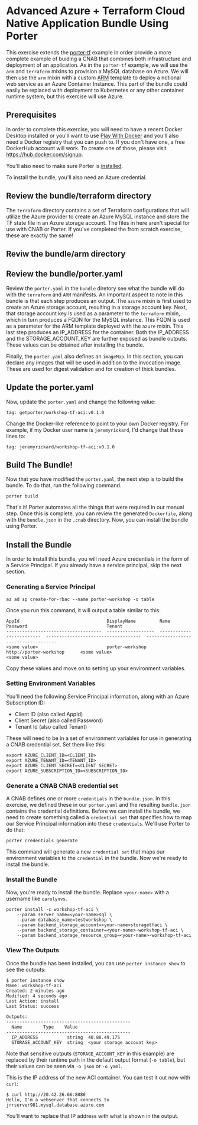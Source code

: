 # Advanced Azure + Terraform Cloud Native Application Bundle Using Porter

This exercise extends the [porter-tf](https://github.com/deislabs/porter/tree/master/workshop/porter-tf)  example in order provide a more complete example of buiding a CNAB that combines both infrastructure and deployment of an application. As in the `porter-tf` example, we will use the `arm` and `terraform` mixins to provision a MySQL database on Azure. We will then use the `arm` mixin with a custom [ARM](https://docs.microsoft.com/en-us/azure/azure-resource-manager/resource-group-authoring-templates) template to deploy a notional web service as an Azure Container Instance. This part of the bundle could easily be replaced with deployment to Kubernetes or any other container runtime system, but this exercise will use Azure.

## Prerequisites

In order to complete this exercise, you will need to have a recent Docker Desktop installed or you'll want to use [Play With Docker](https://labs.play-with-docker.com/) and you'll also need a Docker registry that you can push to. If you don't have one, a free DockerHub account will work. To create one of those, please visit https://hub.docker.com/signup.

You'll also need to make sure Porter is [installed](https://porter.sh/install/).

To install the bundle, you'll also need an Azure credential.

## Review the bundle/terraform directory

The `terraform` directory contains a set of Terraform configurations that will utilize the Azure provider to create an Azure MySQL instance and store the TF state file in an Azure storage account. The files in here aren't special for use with CNAB or Porter. If you've completed the from scratch exercise, these are exactly the same!

## Reviw the bundle/arm directory

## Review the bundle/porter.yaml

Review the `porter.yaml` in the `bundle` diretory see what the bundle will do with the `terraform` and `ARM` manifests. An important aspect to note in this bundle is that each step produces an output. The `azure` mixin is first used to create an Azure storage account, resulting in a storage account key. Next, that storage account key is used as a parameter to the `terraform` mixin, which in turn produces a FQDN for the MySQL instance. This FQDN is used as a parameter for the ARM template deployed with the `azure` mixin. This last step produces an IP_ADDRESS for the container. Both the IP_ADDRESS and the STORAGE_ACCOUNT_KEY are further exposed as bundle outputs. These values can be obtained after installing the bundle.

Finally, the `porter.yaml` also defines an `imageMap`. In this section, you can declare any images that will be used in addition to the invocation image. These are used for digest validation and for creation of thick bundles.

## Update the porter.yaml

Now, update the `porter.yaml` and change the following value:

```
tag: getporter/workshop-tf-aci:v0.1.0
```

Change the Docker-like reference to point to your own Docker registry. For example, if my Docker user name is `jeremyrickard`, I'd change that these lines to:

```
tag: jeremyrickard/workshop-tf-aci:v0.1.0
```

## Build The Bundle!

Now that you have modified the `porter.yaml`, the next step is to build the bundle. To do that, run the following command.

```
porter build
```

That's it! Porter automates all the things that were required in our manual step. Once this is complete, you can review the generated `Dockerfile`, along with the `bundle.json` in the `.cnab` directory. Now, you can install the bundle using Porter.

## Install the Bundle

In order to install this bundle, you will need Azure credentials in the form of a Service Principal. If you already have a service principal, skip the next section.

### Generating a Service Principal

```
az ad sp create-for-rbac --name porter-workshop -o table
```

Once you run this command, it will output a table similar to this:

```
AppId                                 DisplayName         Name                       Password                              Tenant
------------------------------------  ------------------  -------------------------  ------------------------------------  ------------------------------------
<some value>                          porter-workshop     http://porter-workshop      <some value>                            <some value>
```

Copy these values and move on to setting up your environment variables.

### Setting Environment Variables

You'll need the following Service Principal information, along with an Azure Subscription ID:

- Client ID (also called AppId)
- Client Secret (also called Password)
- Tenant Id (also called Tenant)

These will need to be in a set of environment variables for use in generating a CNAB credential set. Set them like this:

```
export AZURE_CLIENT_ID=<CLIENT_ID>
export AZURE_TENANT_ID=<TENANT_ID>
export AZURE_CLIENT_SECRET=<CLIENT_SECRET>
export AZURE_SUBSCRIPTION_ID=<SUBSCRIPTION_ID>
```

### Generate a CNAB CNAB credential set

A CNAB defines one or more `credentials` in the `bundle.json`. In this exercise, we defined these in our `porter.yaml` and the resulting `bundle.json` contains the credential definitions. Before we can install the bundle, we need to create something called a `credential set` that specifies how to map our Service Principal information into these `credentials`. We'll use Porter to do that:

```
porter credentials generate
```

This command will generate a new `credential set` that maps our environment variables to the `credential` in the bundle. Now we're ready to install the bundle.

### Install the Bundle

Now, you're ready to install the bundle. Replace `<your-name>` with a username like `carolynvs`.

```
porter install -c workshop-tf-aci \
    --param server_name=<your-name>sql \
    --param database_name=testworkshop \
    --param backend_storage_account=<your-name>storagetfaci \
    --param backend_storage_container=<your-name>-workshop-tf-aci \
    --param backend_storage_resource_group=<your-name>-workshop-tf-aci
```

### View The Outputs

Once the bundle has been installed, you can use `porter instance show` to see the outputs:

```
$ porter instance show
Name: workshop-tf-aci
Created: 2 minutes ago
Modified: 4 seconds ago
Last Action: install
Last Status: success

Outputs:
-----------------------------------------------
  Name        Type    Value
-----------------------------------------------
  IP_ADDRESS           string  40.88.49.175
  STORAGE_ACCOUNT_KEY  string  <your storage account key>
```

Note that sensitive outputs (`STORAGE_ACCOUNT_KEY` in this example) are replaced by their runtime path
in the default output format (`-o table`), but their values can be seen via `-o json` or `-o yaml`.

This is the IP address of the new ACI container. You can test it out now with `curl`:

```
$ curl http://20.42.26.66:8080
Hello, I'm a webserver that connects to jrrserver981.mysql.database.azure.com
```

You'll want to replace that IP address with what is shown in the output.
